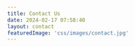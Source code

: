 ```yaml
---
title: Contact Us
date: 2024-02-17 07:58:40
layout: contact
featuredImage: 'css/images/contact.jpg'
---
```

